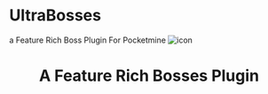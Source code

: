 # UltraBosses
a Feature Rich Boss Plugin For Pocketmine
  ![icon](https://media.discordapp.net/attachments/825312336747036712/867061901782417458/20210720_110828.png)
   <div align="center">
   <h1>A Feature Rich Bosses Plugin</h1>
  </div>


